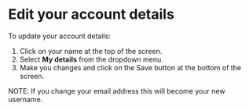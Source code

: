 

# Edit your account details

To update your account details:

1.	Click on your name at the top of the screen.
2.	Select **My details** from the dropdown menu.
3.	Make you changes and click on the Save button at the bottom of the screen.

NOTE: If you change your email address this will become your new username.
